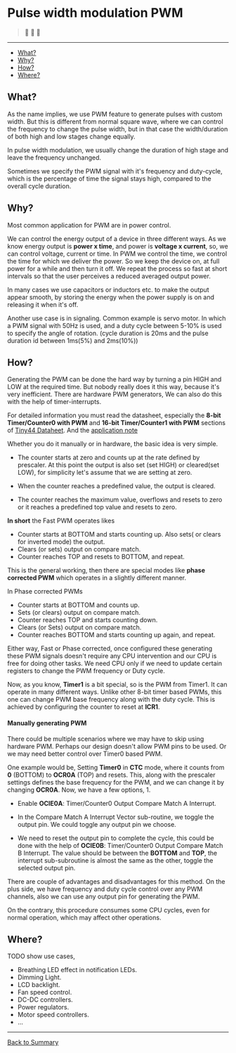 # Pulse width modulation PWM

> :construction: :construction: :construction:

---

* [What?](#what)
* [Why?](#why)
* [How?](#How)
* [Where?](#Where)


## What?

 As the name implies, we use PWM feature to generate pulses with custom width. But this is different from normal square wave, where we can control the frequency to change the pulse width, but in that case the width/duration of both high and low stages change equally.

 In pulse width modulation, we usually change the duration of high stage and leave the frequency unchanged.

 Sometimes we specify the PWM signal with it's frequency and duty-cycle, which is the percentage of time the signal stays high, compared to the overall cycle duration.

## Why?

 Most common application for PWM are in power control.

 We can control the energy output of a device in three different ways. As we know energy output is **power x time**, and power is **voltage x current**, so, we can control voltage, current or time. In PWM we control the time, we control the time for which we deliver the power. So we keep the device on, at full power for a while and then turn it off. We repeat the process so fast at short intervals so that the user perceives a reduced averaged output power.

 In many cases we use capacitors or inductors etc. to make the output appear smooth, by storing the energy when the power supply is on and releasing it when it's off.

 Another use case is in signaling. Common example is servo motor. In which a PWM signal with 50Hz is used, and a duty cycle between 5-10% is used to specify the angle of rotation. (cycle duration is 20ms and the pulse duration id between 1ms(5%) and 2ms(10%))

## How?

Generating the PWM can be done the hard way by turning a pin HIGH and LOW at the required time. But nobody really does it this way, because it's very inefficient. There are hardware PWM generators, We can also do this with the help of timer-interrupts.

For detailed information you must read the datasheet, especially the **8-bit Timer/Counter0 with PWM** and **16-bit Timer/Counter1 with PWM** sections of [Tiny44 Dataheet](http://ww1.microchip.com/downloads/en/devicedoc/Atmel-7701_Automotive-Microcontrollers-ATtiny24-44-84_Datasheet.pdf).
And the [application note](http://ww1.microchip.com/downloads/en/AppNotes/Atmel-2542-Using-the-AVR-High-speed-PWM_ApplicationNote_AVR131.pdf)

Whether you do it manually or in hardware, the basic idea is very simple.

* The counter starts at zero and counts up at the rate defined by prescaler. At this point the output is also set (set HIGH) or cleared(set LOW), for simplicity let's assume that we are setting at zero.

* When the counter reaches a predefined value, the output is cleared.

* The counter reaches the maximum value, overflows and resets to zero or it reaches a predefined top value and resets to zero.

**In short** the Fast PWM operates likes

* Counter starts at BOTTOM and starts counting up. Also sets( or clears for inverted mode) the output.
* Clears (or sets) output on compare match.
* Counter reaches TOP and resets to BOTTOM, and repeat.

This is the general working, then there are special modes like **phase corrected PWM** which operates in a slightly different manner.

In Phase corrected PWMs
* Counter starts at BOTTOM and counts up.
* Sets (or clears) output on compare match.
* Counter reaches TOP and starts counting down.
* Clears (or Sets) output on compare match.
* Counter reaches BOTTOM and starts counting up again, and repeat.

Either way, Fast or Phase corrected, once configured these generating these PWM signals doesn't require any CPU intervention and our CPU is free for doing other tasks. We need CPU only if we need to update certain registers to change the PWM frequency or Duty cycle.

Now, as you know, **Timer1** is a bit special, so is the PWM from Timer1. It can operate in many different ways. Unlike other 8-bit timer based PWMs, this one can change PWM base frequency along with the duty cycle. This is achieved by configuring the counter to reset at **ICR1**.

#### Manually generating PWM

There could be multiple scenarios where we may have to skip using hardware PWM. Perhaps our design doesn't allow PWM pins to be used. Or we may need better control over Timer0 based PWM.

One example would be,
Setting **Timer0** in **CTC** mode, where it counts from **0** (BOTTOM) to **OCR0A** (TOP) and resets. This, along with the prescaler settings defines the base frequency for the PWM, and we can change it by changing **OCR0A**.
Now, we have a few options,
1.
  * Enable **OCIE0A**: Timer/Counter0 Output Compare Match A Interrupt.
  * In the Compare Match A Interrupt Vector sub-routine, we toggle the output pin. We could toggle any output pin we choose.

  * We need to reset the output pin to complete the cycle, this could be done with the help of **OCIE0B**: Timer/Counter0 Output Compare Match B Interrupt. The value should be between the **BOTTOM** and **TOP**, the interrupt sub-subroutine is almost the same as the other, toggle the selected output pin.

  There are couple of advantages and disadvantages for this method. On the plus side, we have frequency and duty cycle control over any PWM channels, also we can use any output pin for generating the PWM.

  On the contrary, this procedure consumes some CPU cycles, even for normal operation, which may affect other operations.
## Where?
 TODO show use cases,
 * Breathing LED effect in notification LEDs.
 * Dimming Light.
 * LCD backlight.
 * Fan speed control.
 * DC-DC controllers.
 * Power regulators.
 * Motor speed controllers.
 * ...

---
[Back to Summary](../summary.md)
